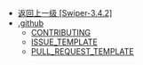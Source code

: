 - [返回上一级 [Swiper-3.4.2]](web前端/工具库/Swiper/Swiper-3.4.2/)
- [.github](web前端/工具库/Swiper/Swiper-3.4.2/.github/)
  - [CONTRIBUTING](web前端/工具库/Swiper/Swiper-3.4.2/.github/CONTRIBUTING.md)
  - [ISSUE_TEMPLATE](web前端/工具库/Swiper/Swiper-3.4.2/.github/ISSUE_TEMPLATE.md)
  - [PULL_REQUEST_TEMPLATE](web前端/工具库/Swiper/Swiper-3.4.2/.github/PULL_REQUEST_TEMPLATE.md)
